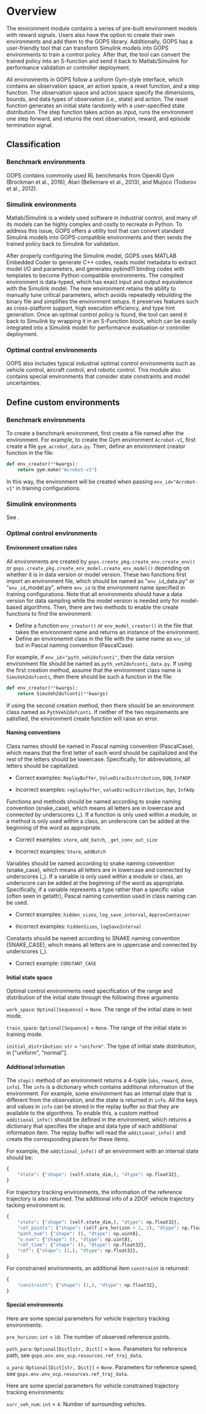 # Overview

The environment module contains a series of pre-built environment models with reward signals. Users also have the option to create their own environments and add them to the GOPS library. Additionally, GOPS has a user-friendly tool that can transform Simulink models into GOPS environments to train a control policy. After that, the tool can convert the trained policy into an S-function and send it back to Matlab/Simulink for performance validation or controller deployment. 

All environments in GOPS follow a uniform Gym-style interface, which contains an observation space, an action space, a reset function, and a step function. The observation space and action space specify the dimensions, bounds, and data types of observation (i.e., state) and action. The reset function generates an initial state randomly with a user-specified state distribution. The step function takes action as input, runs the environment one step forward, and returns the next observation, reward, and episode termination signal.

## Classification

### Benchmark environments

GOPS contains commonly used RL benchmarks from OpenAI Gym (Brockman et al., 2016), Atari (Bellemare et al., 2013), and Mujoco (Todorov et al., 2012). 

### Simulink environments

Matlab/Simulink is a widely used software in industrial control, and many of its models can be highly complex and costly to recreate in Python. To address this issue, GOPS offers a utility tool that can convert standard Simulink models into GOPS-compatible environments and then sends the trained policy back to Simulink for validation. 

After properly configuring the Simulink model, GOPS uses MATLAB Embedded Coder to generate C++ codes, reads model metadata to extract model I/O and parameters, and generates pybind11 binding codes with templates to become Python-compatible environments. The compiled environment is data-typed, which has exact input and output equivalence with the Simulink model. The new environment retains the ability to manually tune critical parameters, which avoids repeatedly rebuilding the binary file and simplifies the environment setups. It preserves features such as cross-platform support, high execution efficiency, and type hint generation. Once an optimal control policy is found, the tool can send it back to Simulink by wrapping it in an S-Function block, which can be easily integrated into a Simulink model for performance evaluation or controller deployment.

### Optimal control environments

GOPS also includes typical industrial optimal control environments such as vehicle control, aircraft control, and robotic control. This module also contains special environments that consider state constraints and model uncertainties.

## Define custom environments

### Benchmark environments

To create a benchmark environment, first create a file named after the environment. For example, to create the Gym environment `Acrobot-v1`, first create a file `gym_acrobot_data.py`. Then, define an environment creator function in the file:
```python
def env_creator(**kwargs):
    return gym.make("Acrobot-v1")
```
In this way, the environment will be created when passing `env_id="Acrobot-v1"` in training configurations.

### Simulink environments

See [](simulink).

### Optimal control environments

#### Environment creation rules

All environments are created by `gops.create_pkg.create_env.create_env()` or `gops.create_pkg.create_env_model.create_env_model()` depending on whether it is in data version or model version. These two functions first import an environment file, which should be named as "`env_id`_data.py" or "`env_id`_model.py", where `env_id` is the environment name specified in training configurations. Note that all environments should have a data version for data sampling while the model version is needed only for model-based algorithms. Then, there are two methods to enable the create functions to find the environment:

- Define a function `env_creator()` or `env_model_creator()` in the file that takes the environment name and returns an instance of the environment.
- Define an environemnt class in the file with the same name as `env_id` but in Pascal naming convention (PascalCase).

For example, if `env_id`=`"pyth_veh2dofconti"`, then the data version environment file should be named as `pyth_veh2dofconti_data.py`. If using the first creation method, assume that the environment class name is `SimuVeh2dofconti`, then there should be such a function in the file:

```python
def env_creator(**kwargs):
    return SimuVeh2dofconti(**kwargs)
```

If using the second creation method, then there should be an environment class named as `PythVeh2dofconti`. If neither of the two requirements are satisfied, the environment create function will raise an error.

#### Naming conventions

Class names should be named in Pascal naming convention (PascalCase), which means that the first letter of each word should be capitalized and the rest of the letters should be lowercase. Specifically, for abbreviations, all letters should be capitalized.

- Correct examples: `ReplayBuffer`, `ValueDiracDistribution`, `DQN`, `InfADP`

- Incorrect examples: `replaybuffer`, `valueDiracDistribution`, `Dqn`, `InfAdp`

Functions and methods should be named according to snake naming convention (snake_case), which means all letters are in lowercase and connected by underscores (_). If a function is only used within a module, or a method is only used within a class, an underscore can be added at the beginning of the word as appropriate.

- Correct examples: `store`, `add_batch`, `_get_conv_out_size`

- Incorrect examples: `Store`, `addBatch`

Variables should be named according to snake naming convention (snake_case), which means all letters are in lowercase and connected by underscores (_). If a variable is only used within a module or class, an underscore can be added at the beginning of the word as appropriate. Specifically, if a variable represents a type rather than a specific value (often seen in getattr), Pascal naming convention used in class naming can be used. 

- Correct examples: `hidden_sizes`, `log_save_interval`, `ApproxContainer`

- Incorrect examples: `hiddenSizes`, `logSaveInterval`

Constants should be named according to SNAKE naming convention (SNAKE_CASE), which means all letters are in uppercase and connected by underscores (_).

- Correct example: `CONSTANT_CASE`

#### Initial state space

Optimal control environments need specification of the range and distribution of the initial state through the following three arguments:

`work_space`: `Optinal[Sequence]` = `None`. The range of the initial state in test mode.

`train_space`: `Optional[Sequence]` = `None`. The range of the initial state in training mode.

`initial_distribution`: `str` = `"uniform"`. The type of initial state distribution, in ["uniform", "normal"].

#### Additional information

The `step()` method of an environment returns a 4-tuple (`obs`, `reward`, `done`, `info`). The `info` is a dictionary which contains additional information of the environment. For example, some environment has an internal state that is different from the observation, and the state is returned in `info`. All the keys and values in `info` can be stored in the replay buffer so that they are available to the algorithms. To enable this, a custom method `additional_info()` should be defined in the environment, which returns a dictionary that specifies the shape and data type of each additional information item. The replay buffer will read the `additional_info()` and create the corresponding places for these items.

For example, the `additional_info()` of an environment with an internal state should be:

```python
{
    "state": {"shape": (self.state_dim,), "dtype": np.float32},
}
```

For trajectory tracking environments, the information of the reference trajectory is also returned. The additional info of a 2DOF vehicle trajectory tacking environment is:

```python
{
    "state": {"shape": (self.state_dim,), "dtype": np.float32},
    "ref_points": {"shape": (self.pre_horizon + 1, 2), "dtype": np.float32},
    "path_num": {"shape": (), "dtype": np.uint8},
    "u_num": {"shape": (), "dtype": np.uint8},
    "ref_time": {"shape": (), "dtype": np.float32},
    "ref": {"shape": (2,), "dtype": np.float32},
}
```

For constrained environments, an additional item `constraint` is returned:

```python
{
    "constraint": {"shape": (1,), "dtype": np.float32},
}
```

#### Special environments

Here are some special parameters for vehicle trajectory tracking environments:

`pre_horizon`: `int` = `10`. The number of observed reference points.

`path_para`: `Optional[Dict[str, Dict]]` = `None`. Parameters for reference path, see `gops.env.env_ocp.resources.ref_traj_data`.

`u_para`: `Optional[Dict[str, Dict]]` = `None`. Parameters for reference speed, see `gops.env.env_ocp.resources.ref_traj_data`.

Here are some special parameters for vehicle constrained trajectory tracking environments:

`surr_veh_num`: `int` = `4`. Number of surrounding vehicles.
